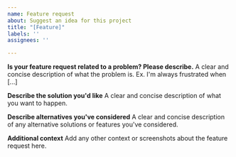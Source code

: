 ```yaml
---
name: Feature request
about: Suggest an idea for this project
title: "[Feature]"
labels: ''
assignees: ''

---
```


<!-- Love WordPress-Plugin-Boilerplate-Powered? Please consider supporting our collective:
👉  https://opencollective.com/WordPress-Plugin-Boilerplate-Powered/donate -->
**Is your feature request related to a problem? Please describe.**
A clear and concise description of what the problem is. Ex. I'm always frustrated when [...]

**Describe the solution you'd like**
A clear and concise description of what you want to happen.

**Describe alternatives you've considered**
A clear and concise description of any alternative solutions or features you've considered.

**Additional context**
Add any other context or screenshots about the feature request here.
